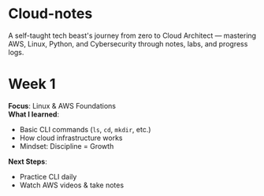 # Cloud-notes
A self-taught tech beast's journey from zero to Cloud Architect — mastering AWS, Linux, Python, and Cybersecurity through notes, labs, and progress logs.
# Week 1

**Focus**: Linux & AWS Foundations  
**What I learned**:
- Basic CLI commands (`ls`, `cd`, `mkdir`, etc.)
- How cloud infrastructure works
- Mindset: Discipline = Growth

**Next Steps**:
- Practice CLI daily
- Watch AWS videos & take notes
